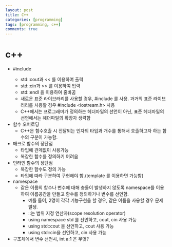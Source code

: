 ```yaml
---
layout: post
title: C++
categories: [programming]
tags: [programming, c++]
comments: true
--- 
```


# c++
 * #include <iostream>
    * std::cout과 << 를 이용하여 출력
    * std::cin과 >> 를 이용하여 입력
    * std::endl 을 이용하여 줄바꿈
    * 새로운 표준 라이브러리를 사용할 경우, #include <iostream>를 사용. 과거의 표준 라이브러리를 사용할 경우 #include <iostream.h> 사용
    * C++에서는 프로그래머가 정의하는 헤더파일의 선언이 아닌, 표준 헤더파일의 선언에서는 헤더파일의 확장자 생략함
  * 함수 오버로딩
    * C++은 함수호출 시 전달되는 인자의 타입과 개수를 통해서 호출하고자 하는 함수의 구분이 가능함.
  * 매크로 함수의 장단점
    * 타입에 관계없이 사용가능
    * 복잡한 함수를 정의하기 어려움
  * 인라인 함수의 장단점
    * 복잡한 함수도 정의 가능
    * 타입에 따라 구분하여 구현해야 함.(template 를 이용하면 가능함)
  * namespace
    * 같은 이름의 함수나 변수에 대해 충돌이 발생하지 않도록 namespace를 이용하여 이름공간을 만들고 함수를 정의하거나 변수를 선언함.
      * 예를 들어, 2명이 각각 기능구현을 할 경우, 같은 이름을 사용할 경우 문제 발생.
      * ::는 범위 지정 연산자(scope resolution operator)
      * using namespace std 를 선언하고, cout, cin 사용 가능
      * using std::cout 을 선언하고, cout 사용 가능
      * using std::cin을 선언하고, cin 사용 가능
  * 구조체에서 변수 선언시, int a:1 은 무엇?
